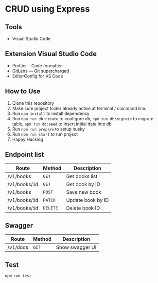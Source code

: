 # CRUD using Express

## Tools

- Visual Studio Code

## Extension Visual Studio Code

- Prettier - Code formatter
- GitLens — Git supercharged
- EditorConfig for VS Code

## How to Use

1. Clone this repository
2. Make sure project folder already active at terminal / command line.
3. Run `npm install` to install dependency
4. Run `npm run db:create` to configure db, `npm run db:migrate` to migrate table, `npm run db:seed` to insert initial data into db
5. Run `npm run prepare` to setup husky
6. Run `npm run start` to run project
7. Happy Hacking

## Endpoint list

| Route         | Method   | Description       |
| ------------- | -------- | ----------------- |
| /v1/books     | `GET`    | Get books list    |
| /v1/books/:id | `GET`    | Get book by ID    |
| /v1/books     | `POST`   | Save new book     |
| /v1/books/:id | `PATCH`  | Update book by ID |
| /v1/books/:id | `DELETE` | Delete book ID    |

## Swagger

| Route    | Method | Description     |
| -------- | ------ | --------------- |
| /v1/docs | `GET`  | Show swagger UI |

## Test

`npm run test`
